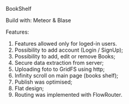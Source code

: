 BookShelf


Build with: Meteor & Blase

Features:

1. Features allowed only for loged-in users.
2. Possibility to add account (Login / SignUp);
3. Possibility to add, edit or remove Books;
4. Secure data extraction from server;
5. Uploading foto to GridFS using http;
6. Infinity scroll on main page (books shelf);
7. Publish was optimised;
8. Flat design;
9. Routing was implemented with FlowRouter.
